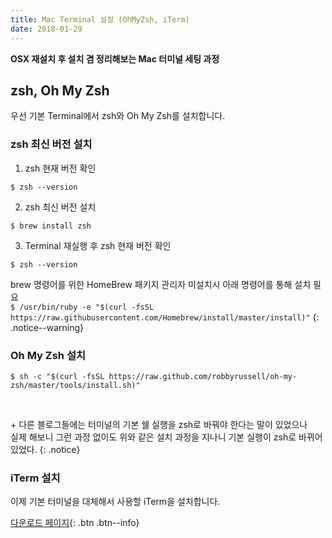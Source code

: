 ```yaml
---
title: Mac Terminal 설정 (OhMyZsh, iTerm)
date: 2018-01-29
---
```


**OSX 재설치 후 설치 겸 정리해보는 Mac 터미널 세팅 과정**

## zsh, Oh My Zsh
우선 기본 Terminal에서 zsh와 Oh My Zsh를 설치합니다. 

### zsh 최신 버전 설치
1. zsh 현재 버전 확인
  ```
$ zsh --version
  ```
2. zsh 최신 버전 설치
  ```
$ brew install zsh
  ```
3. Terminal 재실행 후 zsh 현재 버전 확인
  ```
$ zsh --version
  ```

brew 명령어를 위한 HomeBrew 패키지 관리자 미설치시 아래 명령어를 통해 설치 필요  
`$ /usr/bin/ruby -e "$(curl -fsSL https://raw.githubusercontent.com/Homebrew/install/master/install)"`
{: .notice--warning}

### Oh My Zsh 설치
```
$ sh -c "$(curl -fsSL https://raw.github.com/robbyrussell/oh-my-zsh/master/tools/install.sh)"
```
<br/>

\+ 다른 블로그들에는 터미널의 기본 쉘 실행을 zsh로 바꿔야 한다는 말이 있었으나  
실제 해보니 그런 과정 없이도 위와 같은 설치 과정을 지나니 기본 실행이 zsh로 바뀌어있었다.
{: .notice}
<br/>

### iTerm 설치
이제 기본 터미널을 대체해서 사용할 iTerm을 설치합니다.

[다운로드 페이지](https://www.iterm2.com/downloads.html){: .btn .btn--info}
